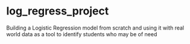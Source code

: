 # log_regress_project
Building a Logistic Regression model from scratch and using it with real world data as a tool to identify students who may be of need
